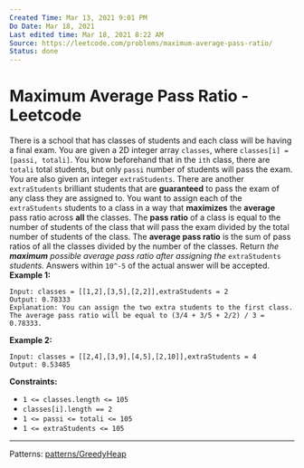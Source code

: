 ```yaml
---
Created Time: Mar 13, 2021 9:01 PM
Do Date: Mar 18, 2021
Last edited time: Mar 18, 2021 8:22 AM
Source: https://leetcode.com/problems/maximum-average-pass-ratio/
Status: done
---
```


# Maximum Average Pass Ratio - Leetcode

There is a school that has classes of students and each class will be having a final exam. You are given a 2D integer array `classes`, where `classes[i] = [passi, totali]`. You know beforehand that in the `ith` class, there are `totali` total students, but only `passi` number of students will pass the exam.
You are also given an integer `extraStudents`. There are another `extraStudents` brilliant students that are **guaranteed** to pass the exam of any class they are assigned to. You want to assign each of the `extraStudents` students to a class in a way that **maximizes** the **average** pass ratio across **all** the classes.
The **pass ratio** of a class is equal to the number of students of the class that will pass the exam divided by the total number of students of the class. The **average pass ratio** is the sum of pass ratios of all the classes divided by the number of the classes.
Return *the **maximum** possible average pass ratio after assigning the* `extraStudents` *students.* Answers within `10^-5` of the actual answer will be accepted.
**Example 1:**
```
Input: classes = [[1,2],[3,5],[2,2]],extraStudents = 2
Output: 0.78333
Explanation: You can assign the two extra students to the first class. The average pass ratio will be equal to (3/4 + 3/5 + 2/2) / 3 = 0.78333.
```
**Example 2:**
```
Input: classes = [[2,4],[3,9],[4,5],[2,10]],extraStudents = 4
Output: 0.53485
```
**Constraints:**
- `1 <= classes.length <= 105`
- `classes[i].length == 2`
- `1 <= passi <= totali <= 105`
- `1 <= extraStudents <= 105`
---
Patterns: [patterns/Greedy](patterns/Greedy.md)[Heap](Heap.md)